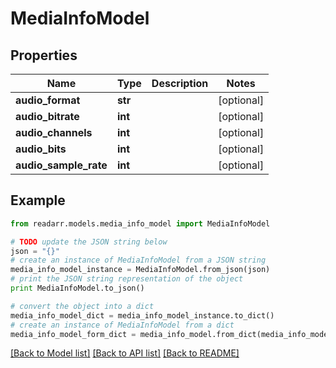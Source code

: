 # MediaInfoModel


## Properties
Name | Type | Description | Notes
------------ | ------------- | ------------- | -------------
**audio_format** | **str** |  | [optional] 
**audio_bitrate** | **int** |  | [optional] 
**audio_channels** | **int** |  | [optional] 
**audio_bits** | **int** |  | [optional] 
**audio_sample_rate** | **int** |  | [optional] 

## Example

```python
from readarr.models.media_info_model import MediaInfoModel

# TODO update the JSON string below
json = "{}"
# create an instance of MediaInfoModel from a JSON string
media_info_model_instance = MediaInfoModel.from_json(json)
# print the JSON string representation of the object
print MediaInfoModel.to_json()

# convert the object into a dict
media_info_model_dict = media_info_model_instance.to_dict()
# create an instance of MediaInfoModel from a dict
media_info_model_form_dict = media_info_model.from_dict(media_info_model_dict)
```
[[Back to Model list]](../README.md#documentation-for-models) [[Back to API list]](../README.md#documentation-for-api-endpoints) [[Back to README]](../README.md)


